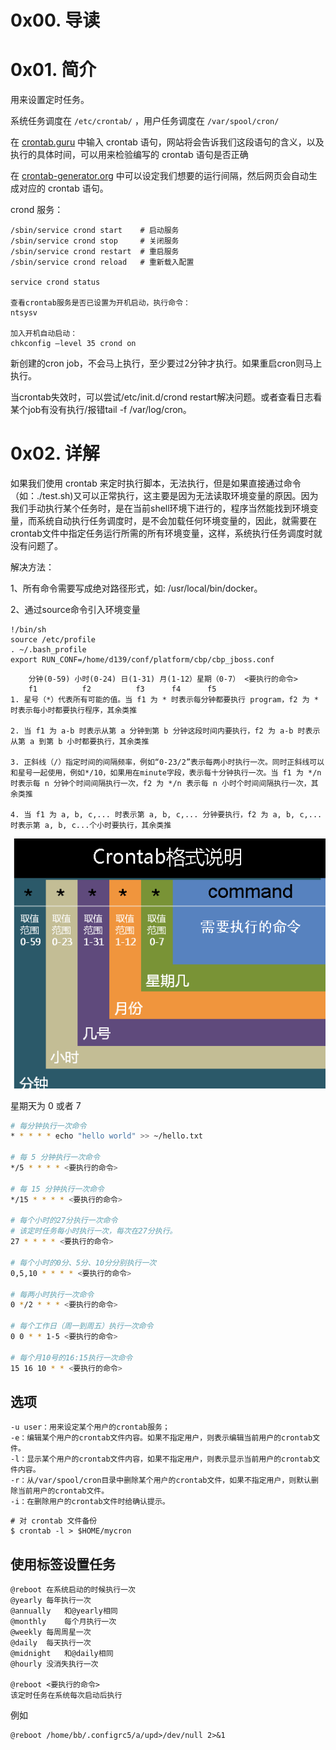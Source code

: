 # 0x00. 导读

# 0x01. 简介

用来设置定时任务。

系统任务调度在 `/etc/crontab/` ，用户任务调度在 `/var/spool/cron/`

在 [crontab.guru](https://crontab.guru/) 中输入 crontab 语句，网站将会告诉我们这段语句的含义，以及执行的具体时间，可以用来检验编写的 crontab 语句是否正确

在 [crontab-generator.org](https://crontab-generator.org/) 中可以设定我们想要的运行间隔，然后网页会自动生成对应的 crontab 语句。

crond 服务：
```
/sbin/service crond start    # 启动服务
/sbin/service crond stop     # 关闭服务
/sbin/service crond restart  # 重启服务
/sbin/service crond reload   # 重新载入配置

service crond status

查看crontab服务是否已设置为开机启动，执行命令：
ntsysv

加入开机自动启动：
chkconfig –level 35 crond on
```

新创建的cron job，不会马上执行，至少要过2分钟才执行。如果重启cron则马上执行。

当crontab失效时，可以尝试/etc/init.d/crond restart解决问题。或者查看日志看某个job有没有执行/报错tail -f /var/log/cron。

# 0x02. 详解

如果我们使用 crontab 来定时执行脚本，无法执行，但是如果直接通过命令（如：./test.sh)又可以正常执行，这主要是因为无法读取环境变量的原因。因为我们手动执行某个任务时，是在当前shell环境下进行的，程序当然能找到环境变量，而系统自动执行任务调度时，是不会加载任何环境变量的，因此，就需要在crontab文件中指定任务运行所需的所有环境变量，这样，系统执行任务调度时就没有问题了。

解决方法：

1、所有命令需要写成绝对路径形式，如: /usr/local/bin/docker。

2、通过source命令引入环境变量
```
!/bin/sh
source /etc/profile
. ~/.bash_profile
export RUN_CONF=/home/d139/conf/platform/cbp/cbp_jboss.conf
```

```
    分钟(0-59) 小时(0-24) 日(1-31) 月(1-12）星期（0-7） <要执行的命令>
    f1          f2          f3      f4      f5
1. 星号（*）代表所有可能的值。当 f1 为 * 时表示每分钟都要执行 program，f2 为 * 时表示每小时都要执行程序，其余类推

2. 当 f1 为 a-b 时表示从第 a 分钟到第 b 分钟这段时间内要执行，f2 为 a-b 时表示从第 a 到第 b 小时都要执行，其余类推

3. 正斜线（/）指定时间的间隔频率，例如“0-23/2”表示每两小时执行一次。同时正斜线可以和星号一起使用，例如*/10，如果用在minute字段，表示每十分钟执行一次。当 f1 为 */n 时表示每 n 分钟个时间间隔执行一次，f2 为 */n 表示每 n 小时个时间间隔执行一次，其余类推

4. 当 f1 为 a, b, c,... 时表示第 a, b, c,... 分钟要执行，f2 为 a, b, c,... 时表示第 a, b, c...个小时要执行，其余类推
```

![Alt text](../../pic/linux/crontab.png)

星期天为 0 或者 7

```bash
# 每分钟执行一次命令
* * * * * echo "hello world" >> ~/hello.txt

# 每 5 分钟执行一次命令
*/5 * * * * <要执行的命令>

# 每 15 分钟执行一次命令
*/15 * * * * <要执行的命令>

# 每个小时的27分执行一次命令
# 该定时任务每小时执行一次，每次在27分执行。
27 * * * * <要执行的命令>

# 每个小时的0分、5分、10分分别执行一次
0,5,10 * * * * <要执行的命令>

# 每两小时执行一次命令
0 */2 * * * <要执行的命令>

# 每个工作日（周一到周五）执行一次命令
0 0 * * 1-5 <要执行的命令>

# 每个月10号的16:15执行一次命令
15 16 10 * * <要执行的命令>
```

## 选项

```
-u user：用来设定某个用户的crontab服务；
-e：编辑某个用户的crontab文件内容。如果不指定用户，则表示编辑当前用户的crontab文件。
-l：显示某个用户的crontab文件内容，如果不指定用户，则表示显示当前用户的crontab文件内容。
-r：从/var/spool/cron目录中删除某个用户的crontab文件，如果不指定用户，则默认删除当前用户的crontab文件。
-i：在删除用户的crontab文件时给确认提示。
```

```
# 对 crontab 文件备份
$ crontab -l > $HOME/mycron
```

## 使用标签设置任务

```
@reboot	在系统启动的时候执行一次
@yearly	每年执行一次
@annually	和@yearly相同
@monthly	每个月执行一次
@weekly	每周周星一次
@daily	每天执行一次
@midnight	和@daily相同
@hourly	没消失执行一次

@reboot <要执行的命令>
该定时任务在系统每次启动后执行
```

例如
```
@reboot /home/bb/.configrc5/a/upd>/dev/null 2>&1
```